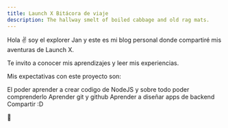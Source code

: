 ```yaml
---
title: Launch X Bitácora de viaje
description: The hallway smelt of boiled cabbage and old rag mats.
---
```


Hola ✌️  soy el explorer Jan y este es mi blog personal donde compartiré mis aventuras de Launch X.

Te invito a conocer mis aprendizajes y leer mis experiencias.

Mis expectativas con este proyecto son:

El poder aprender a crear codigo de NodeJS y sobre todo poder comprenderlo
Aprender git y github
Aprender a diseñar apps de backend
Compartir :D

🚀
